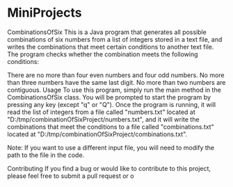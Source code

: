 # MiniProjects

CombinationsOfSix
This is a Java program that generates all possible combinations of six numbers from a list of integers stored in a text file, and writes the combinations that meet certain conditions to another text file. The program checks whether the combination meets the following conditions:

There are no more than four even numbers and four odd numbers.
No more than three numbers have the same last digit.
No more than two numbers are contiguous.
Usage
To use this program, simply run the main method in the CombinationsOfSix class. You will be prompted to start the program by pressing any key (except "q" or "Q"). Once the program is running, it will read the list of integers from a file called "numbers.txt" located at "D:/tmp/combinationOfSixProject/numbers.txt", and it will write the combinations that meet the conditions to a file called "combinations.txt" located at "D:/tmp/combinationOfSixProject/combinations.txt".

Note: If you want to use a different input file, you will need to modify the path to the file in the code.

Contributing
If you find a bug or would like to contribute to this project, please feel free to submit a pull request or o
